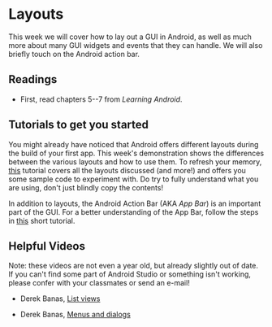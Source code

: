 # Layouts

This week we will cover how to lay out a GUI in Android, as well as much more about many GUI widgets and events that they can handle. We will also briefly touch on the Android action bar.

## Readings

* First, read chapters 5--7 from *Learning Android*.

## Tutorials to get you started

You might already have noticed that Android offers different layouts during the build of your first app. This week's demonstration shows the differences between the various layouts and how to use them. To refresh your memory, [this](http://o7planning.org/web/fe/default/en/document/1189465/android-ui-layouts-tutorial) tutorial covers all the layouts discussed (and more!) and offers you some sample code to experiment with. Do try to fully understand what you are using, don't just blindly copy the contents! 

In addition to layouts, the Android Action Bar (AKA *App Bar*) is an important part of the GUI. For a better understanding of the App Bar, follow the steps in [this](http://www.journaldev.com/9357/android-actionbar-example-tutorial) short tutorial. 

## Helpful Videos

Note: these videos are not even a year old, but already slightly out of date. If you can't find some part of Android Studio or something isn't working, please confer with your classmates or send an e-mail!

* Derek Banas, [List views](https://www.youtube.com/watch?v=kmsB_P2xbus&index=4&list=PLGLfVvz_LVvSPjWpLPFEfOCbezi6vATIh)

* Derek Banas, [Menus and dialogs](https://www.youtube.com/watch?v=cioMt6Rv6yk&index=6&list=PLGLfVvz_LVvSPjWpLPFEfOCbezi6vATIh)
